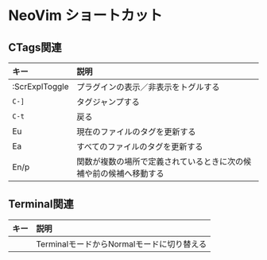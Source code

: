 NeoVim ショートカット
=====================

CTags関連
---------

| キー           | 説明                                                               |
|:---------------|:-------------------------------------------------------------------|
| :ScrExplToggle | プラグインの表示／非表示をトグルする                               |
| `C-]`          | タグジャンプする                                                   |
| `C-t`          | 戻る                                                               |
| <Leader>Eu     | 現在のファイルのタグを更新する                                     |
| <Leader>Ea     | すべてのファイルのタグを更新する                                   |
| <Leader>En/p   | 関数が複数の場所で定義されているときに次の候補や前の候補へ移動する |

Terminal関連
------------

| キー  | 説明                                       |
|:------|:-------------------------------------------|
| <Esc> | TerminalモードからNormalモードに切り替える |

